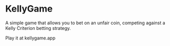 # KellyGame

A simple game that allows you to bet on an unfair coin, competing against a Kelly Criterion betting strategy.

Play it at kellygame.app
